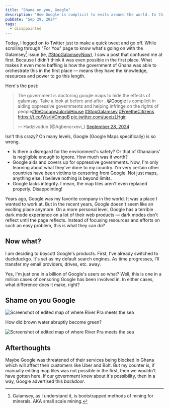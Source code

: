 ```yaml
---
title: "Shame on you, Google"
description: "How Google is complicit to evils around the world. In this post, I talk about how Google volunteered to doctor satellite images during #StopGalamsey protests."
pubDate: "Sep 29, 2024"
tags:
  - disappointed
---
```


Today, I logged on to Twitter just to make a quick tweet and go off. While scrolling through "For You" page to know what's going on with the Galamsey[^1] issue (ie, [#StopGalamseyNow](https://x.com/hashtag/StopGalamseyNow)), I saw a post that confused me at first. Because I didn't think it was even possible in the first place. What makes it even more baffling is how the government of Ghana was able to orchestrate this in the first place — means they have the knowledge, resources and power to go this length.

Here's the post:

<blockquote class="twitter-tweet"><p lang="en" dir="ltr">The government is doctoring google maps to hide the effects of galamsay. Take a look at before and after . <a href="https://twitter.com/Google?ref_src=twsrc%5Etfw">@Google</a> is complicit in aiding oppressive governments and helping infringe on the rights of people<a href="https://twitter.com/hashtag/ReOccupyJulorbiHouse?src=hash&amp;ref_src=twsrc%5Etfw">#ReOccupyJulorbiHouse</a> <a href="https://twitter.com/hashtag/StopGalamsey?src=hash&amp;ref_src=twsrc%5Etfw">#StopGalamsey</a> <a href="https://twitter.com/hashtag/FreetheCitizens?src=hash&amp;ref_src=twsrc%5Etfw">#FreetheCitizens</a> <a href="https://t.co/WsriVOmqoB">https://t.co/WsriVOmqoB</a> <a href="https://t.co/ueeizLHgir">pic.twitter.com/ueeizLHgir</a></p>&mdash; Hadzivodun (@Agbenorxevi_) <a href="https://twitter.com/Agbenorxevi_/status/1840018666965827872?ref_src=twsrc%5Etfw">September 28, 2024</a></blockquote> <script async src="https://platform.twitter.com/widgets.js" charset="utf-8"></script>

Isn't this crazy? On many levels, Google (Google Maps specifically) is so wrong.

- Is there a disregard for the environment's safety? Or that of Ghanaians' is negligible enough to ignore. How much was it worth?
- Google aids and covers up for oppressive governments. Now, I'm only learning about what they've done to my country. I'm very certain other countries have been victims to censoring from Google. Not just maps, anything else. I believe nothing is beyond limits.
- Google lacks integrity. I mean, the map tiles aren't even replaced properly. Disappointing!

Years ago, Google was my favorite company in the world. It was a place I wanted to work at. But in the recent years, Google doesn't seem like an exciting place anymore. On a more personal level, Google has a terrible dark mode experience on a lot of their web products — dark modes don't reflect until the page reflects. Instead of focusing resources and efforts on such an easy problem, this is what they can do?

## Now what?

I am deciding to boycott Google's products. First, I've already switched to duckduckgo. It's set as my default search engines. As time progresses, I'll transfer my email providers, drives, etc. away.

Yes, I'm just one in a billion of Google's users so what? Well, this is one in a million cases of censoring Google has been involved in. In either cases, what difference does it make, right?

## Shame on you Google

![Screenshot of edited map of where River Pra meets the sea](/google-maps-river-pra.png)

How did brown water abruptly become green?

![Screenshot of edited map of where River Pra meets the sea](/google-maps-river-pra-2.png)

## Afterthoughts

Maybe Google was threatened of their services being blocked in Ghana which will affect their customers like Uber and Bolt. But my counter is, if manually editing map tiles was not possible in the first, then we wouldn't have gotten here. If our government knew about it's possibility, then in a way, Google advertised this _backdoor_.

[^1]: Galamsey, as I understand it, is bootstrapped methods of mining for minerals. AKA small scale mining.

